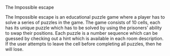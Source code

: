 
The Impossible escape

The Impossible escape is an educational puzzle game where a player has to solve a series of puzzles in the game. The game consists of 10 cells, each has its unique puzzle which has to be solved by using the prisoners’ ability to swap their positions.
Each puzzle is a number sequence which can be guessed by checking out a hint which is available in each room description.
If the user attempts to leave the cell before completing all puzzles, then he will lose.

